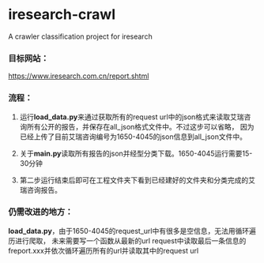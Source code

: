 # iresearch-crawl
A crawler classification project for iresearch

### 目标网站：

https://www.iresearch.com.cn/report.shtml

### 流程：

1. 运行**load_data.py**来通过获取所有的request url中的json格式来读取艾瑞咨询所有公开的报告，并保存在all_json格式文件中。不过这步可以省略，
   因为已经上传了目前艾瑞咨询编号为1650-4045的json信息到all_json文件中。

2. 关于**main.py**读取所有报告的json并经型分类下载。1650-4045运行需要15-30分钟

3. 第二步运行结束后即可在工程文件夹下看到已经建好的文件夹和分类完成的艾瑞咨询报告。


### 仍需改进的地方：

**load_data.py**，由于1650-4045的request_url中有很多是空信息，无法用循环遍历进行爬取，
未来需要写一个函数从最新的url request中读取最后一条信息的freport.xxx并依次循环遍历所有的url并读取其中的request url